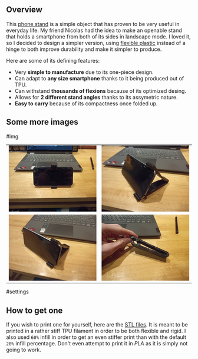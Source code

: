 ## Overview

This [phone stand](https://i.ytimg.com/vi/8Vlz6jJhSi4/maxresdefault.jpg) is a simple object that has proven to be very useful in everyday life. My friend Nicolas had the idea to make an openable stand that holds a smartphone from both of its sides in landscape mode. I loved it, so I decided to design a simpler version, using [flexible plastic](https://en.wikipedia.org/wiki/Thermoplastic_polyurethane) instead of a hinge to both improve durability and make it simpler to produce.

Here are some of its defining features:

- Very **simple to manufacture** due to its one-piece design.
- Can adapt to **any size smartphone** thanks to it being produced out of TPU.
- Can withstand **thousands of flexions** because of its optimized desing.
- Allows for **2 different stand angles** thanks to its assymetric nature.
- **Easy to carry** because of its compactness once folded up.

## Some more images

#img

|                                                                 |                                                                |
| --------------------------------------------------------------- | -------------------------------------------------------------- |
| ![phone in tpu stand front view](IMG_20210119_150916_5.min.jpg) | ![phone in tpu stand side view](IMG_20210119_150856_0.min.jpg) |
| ![phone in tpu stand top view](IMG_20210119_150836_3.min.jpg)   | ![tpu phone stand](IMG_20210119_150812_9.min.jpg)              |

#settings

## How to get one

If you wish to print one for yourself, here are the [STL files](./Phone%20Holder%202%20v2.stl). It is meant to be printed in a rather stiff TPU filament in order to be both flexible and rigid. I also used `60%` infill in order to get an even stiffer print than with the default `20%` infill percentage. Don't even attempt to print it in _PLA_ as it is simply not going to work.

